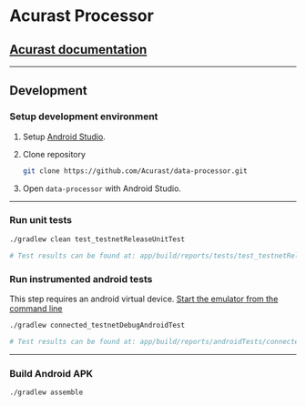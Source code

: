 # Acurast Processor

## [Acurast documentation](https://docs.acurast.com/acurast-transmitters)

<hr/>

## Development

### Setup development environment

1. Setup [Android Studio](https://developer.android.com/studio/install).

2. Clone repository

    ```sh
    git clone https://github.com/Acurast/data-processor.git
    ```

3. Open `data-processor` with Android Studio.

<hr/>

### Run unit tests

```sh
./gradlew clean test_testnetReleaseUnitTest

# Test results can be found at: app/build/reports/tests/test_testnetReleaseUnitTest/index.html
```

### Run instrumented android tests

This step requires an android virtual device. [Start the emulator from the command line](https://developer.android.com/studio/run/emulator-commandline)

```sh
./gradlew connected_testnetDebugAndroidTest

# Test results can be found at: app/build/reports/androidTests/connected/flavors/_testnet/index.html
```

<hr/>

### Build Android APK

```sh
./gradlew assemble
```

